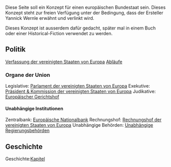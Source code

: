 Diese Seite soll ein Konzept für einen europäischen Bundestaat sein.
Dieses Konzept steht zur freien Verfügung unter der Bedingung, dass der Ersteller Yannick Wernle erwähnt und verlinkt wird.

Dieses Konzept ist ausserdem dafür gedacht, später mal in einem Buch oder einer Historical-Fiction verwendet zu werden.

## Politik
[Verfassung der vereinigten Staaten von Europa](/Politics/Verfassung.md)
[Abläufe](/Politics/Procedures/Ablaeufe.md)

### Organe der Union
Legislative: [Parlament der vereinigten Staaten von Europa](/Politics/Legislature/Legislative.md)
Exekutive: [Präsident & Kommission der vereinigten Staaten von Europa](/Politics/Executive/Exekutive.md)
Judikative: [Europäischer Gerichtshof](/Politics/Judicative/Judikative.md)

#### Unabhängige Institutionen
Zentralbank: [Europäische Nationalbank](/Politics/Independent/Nationalbank.md)
Rechnungshof: [Rechnungshof der vereinigten Staaten von Europa](/Politics/Independent/Rechnungshof.md)
Unabhängige Behörden: [Unabhängige Regierungsbehörden](/Politics/Independent/UnabhaengigeBehoerden.md)

## Geschichte
Geschichte:[Kapitel](/History/Kapitel.md)